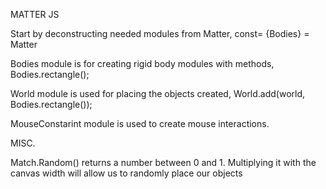 MATTER JS

Start by deconstructing needed modules from Matter, const= {Bodies} = Matter

Bodies module is for creating rigid body modules with methods, Bodies.rectangle();

World module is used for placing the objects created, World.add(world, Bodies.rectangle());

MouseConstarint module is used to create mouse interactions.

MISC.

Match.Random() returns a number between 0 and 1. Multiplying it with the canvas width will allow us to randomly
place our objects

